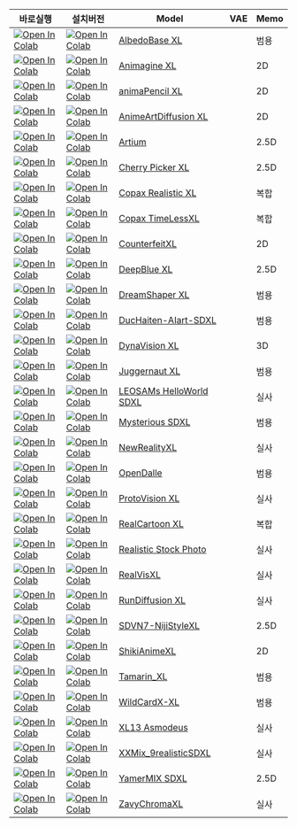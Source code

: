 | 바로실행                                                                                                                                                                                        | 설치버전                                                                                                                                                                                         | Model                                                                                  | VAE  | Memo                    |
| ---------------------------------------------------------------------------------------------------------------------------------------------------------------------------------------------- | ------------------------------------------------------------------------------------------------------------------------------------------------------------------------------------------------ | -------------------------------------------------------------------------------------- | ---- | ----------------------- |
| [![Open In Colab](https://raw.githubusercontent.com/neuralninja22/colab/master/icons/colab-badge.svg)](https://colab.research.google.com/github/ninjaneural/comfyui/blob/master/sdxl/albedo_base_xl_webui_colab.ipynb) | [![Open In Colab](https://raw.githubusercontent.com/neuralninja22/colab/master/icons/colab-badge-install.svg)](https://colab.research.google.com/github/ninjaneural/comfyui/blob/master/sdxl_install/albedo_base_xl_webui_colab.ipynb) | [AlbedoBase XL](https://civitai.com/models/140737/albedobase-xl)                    |  | 범용                      |
| [![Open In Colab](https://raw.githubusercontent.com/neuralninja22/colab/master/icons/colab-badge.svg)](https://colab.research.google.com/github/ninjaneural/comfyui/blob/master/sdxl/animagine_xl_webui_colab.ipynb) | [![Open In Colab](https://raw.githubusercontent.com/neuralninja22/colab/master/icons/colab-badge-install.svg)](https://colab.research.google.com/github/ninjaneural/comfyui/blob/master/sdxl_install/animagine_xl_webui_colab.ipynb) | [Animagine XL](https://huggingface.co/cagliostrolab/animagine-xl-3.0)                    |  | 2D                      |
| [![Open In Colab](https://raw.githubusercontent.com/neuralninja22/colab/master/icons/colab-badge.svg)](https://colab.research.google.com/github/ninjaneural/comfyui/blob/master/sdxl/anima_pencil_xl_webui_colab.ipynb) | [![Open In Colab](https://raw.githubusercontent.com/neuralninja22/colab/master/icons/colab-badge-install.svg)](https://colab.research.google.com/github/ninjaneural/comfyui/blob/master/sdxl_install/anima_pencil_xl_webui_colab.ipynb) | [animaPencil XL](https://civitai.com/models/261336/animapencil-xl)                    |  | 2D                      |
| [![Open In Colab](https://raw.githubusercontent.com/neuralninja22/colab/master/icons/colab-badge.svg)](https://colab.research.google.com/github/ninjaneural/comfyui/blob/master/sdxl/anime_art_diffusion_xl_webui_colab.ipynb) | [![Open In Colab](https://raw.githubusercontent.com/neuralninja22/colab/master/icons/colab-badge-install.svg)](https://colab.research.google.com/github/ninjaneural/comfyui/blob/master/sdxl_install/anime_art_diffusion_xl_webui_colab.ipynb) | [AnimeArtDiffusion XL](https://civitai.com/models/117259/anime-art-diffusion-xl)                    |  | 2D                      |
| [![Open In Colab](https://raw.githubusercontent.com/neuralninja22/colab/master/icons/colab-badge.svg)](https://colab.research.google.com/github/ninjaneural/comfyui/blob/master/sdxl/artium_webui_colab.ipynb) | [![Open In Colab](https://raw.githubusercontent.com/neuralninja22/colab/master/icons/colab-badge-install.svg)](https://colab.research.google.com/github/ninjaneural/comfyui/blob/master/sdxl_install/artium_webui_colab.ipynb) | [Artium](https://civitai.com/models/216439/artium)                    |  | 2.5D                      |
| [![Open In Colab](https://raw.githubusercontent.com/neuralninja22/colab/master/icons/colab-badge.svg)](https://colab.research.google.com/github/ninjaneural/comfyui/blob/master/sdxl/cherry_picker_xl_webui_colab.ipynb) | [![Open In Colab](https://raw.githubusercontent.com/neuralninja22/colab/master/icons/colab-badge-install.svg)](https://colab.research.google.com/github/ninjaneural/comfyui/blob/master/sdxl_install/cherry_picker_xl_webui_colab.ipynb) | [Cherry Picker XL](https://civitai.com/models/125680/cherry-picker-xl)                    |  | 2.5D                      |
| [![Open In Colab](https://raw.githubusercontent.com/neuralninja22/colab/master/icons/colab-badge.svg)](https://colab.research.google.com/github/ninjaneural/comfyui/blob/master/sdxl/copax_realistic_xl_webui_colab.ipynb) | [![Open In Colab](https://raw.githubusercontent.com/neuralninja22/colab/master/icons/colab-badge-install.svg)](https://colab.research.google.com/github/ninjaneural/comfyui/blob/master/sdxl_install/copax_realistic_xl_webui_colab.ipynb) | [Copax Realistic XL](https://civitai.com/models/118111/copax-realistic-xl-sdxl10)                    |  | 복합                      |
| [![Open In Colab](https://raw.githubusercontent.com/neuralninja22/colab/master/icons/colab-badge.svg)](https://colab.research.google.com/github/ninjaneural/comfyui/blob/master/sdxl/copax_time_less_xl_webui_colab.ipynb) | [![Open In Colab](https://raw.githubusercontent.com/neuralninja22/colab/master/icons/colab-badge-install.svg)](https://colab.research.google.com/github/ninjaneural/comfyui/blob/master/sdxl_install/copax_time_less_xl_webui_colab.ipynb) | [Copax TimeLessXL](https://civitai.com/models/118111/copax-timelessxl-sdxl10)                    |  | 복합                      |
| [![Open In Colab](https://raw.githubusercontent.com/neuralninja22/colab/master/icons/colab-badge.svg)](https://colab.research.google.com/github/ninjaneural/comfyui/blob/master/sdxl/counterfeit_xl_webui_colab.ipynb) | [![Open In Colab](https://raw.githubusercontent.com/neuralninja22/colab/master/icons/colab-badge-install.svg)](https://colab.research.google.com/github/ninjaneural/comfyui/blob/master/sdxl_install/counterfeit_xl_webui_colab.ipynb) | [CounterfeitXL](https://civitai.com/models/118406/counterfeitxl)                    |  | 2D                      |
| [![Open In Colab](https://raw.githubusercontent.com/neuralninja22/colab/master/icons/colab-badge.svg)](https://colab.research.google.com/github/ninjaneural/comfyui/blob/master/sdxl/deepblue_xl_webui_colab.ipynb) | [![Open In Colab](https://raw.githubusercontent.com/neuralninja22/colab/master/icons/colab-badge-install.svg)](https://colab.research.google.com/github/ninjaneural/comfyui/blob/master/sdxl_install/deepblue_xl_webui_colab.ipynb) | [DeepBlue XL](https://civitai.com/models/128397/deepblue-xl)                    |  | 2.5D                      |
| [![Open In Colab](https://raw.githubusercontent.com/neuralninja22/colab/master/icons/colab-badge.svg)](https://colab.research.google.com/github/ninjaneural/comfyui/blob/master/sdxl/dreamshaper_xl_webui_colab.ipynb) | [![Open In Colab](https://raw.githubusercontent.com/neuralninja22/colab/master/icons/colab-badge-install.svg)](https://colab.research.google.com/github/ninjaneural/comfyui/blob/master/sdxl_install/dreamshaper_xl_webui_colab.ipynb) | [DreamShaper XL](https://civitai.com/models/112902/dreamshaper-xl10)                    |  | 범용                      |
| [![Open In Colab](https://raw.githubusercontent.com/neuralninja22/colab/master/icons/colab-badge.svg)](https://colab.research.google.com/github/ninjaneural/comfyui/blob/master/sdxl/duchaiten_aiart_sdxl_webui_colab.ipynb) | [![Open In Colab](https://raw.githubusercontent.com/neuralninja22/colab/master/icons/colab-badge-install.svg)](https://colab.research.google.com/github/ninjaneural/comfyui/blob/master/sdxl_install/duchaiten_aiart_sdxl_webui_colab.ipynb) | [DucHaiten-AIart-SDXL](https://civitai.com/models/118756/duchaiten-aiart-sdxl)                    |  | 범용                      |
| [![Open In Colab](https://raw.githubusercontent.com/neuralninja22/colab/master/icons/colab-badge.svg)](https://colab.research.google.com/github/ninjaneural/comfyui/blob/master/sdxl/dynavision_xl_webui_colab.ipynb) | [![Open In Colab](https://raw.githubusercontent.com/neuralninja22/colab/master/icons/colab-badge-install.svg)](https://colab.research.google.com/github/ninjaneural/comfyui/blob/master/sdxl_install/dynavision_xl_webui_colab.ipynb) | [DynaVision XL](https://civitai.com/models/122606/dynavision-xl-all-in-one-stylized-3d-sfw-and-nsfw-output-no-refiner-needed)                    |  | 3D                      |
| [![Open In Colab](https://raw.githubusercontent.com/neuralninja22/colab/master/icons/colab-badge.svg)](https://colab.research.google.com/github/ninjaneural/comfyui/blob/master/sdxl/juggernaut_xl_webui_colab.ipynb) | [![Open In Colab](https://raw.githubusercontent.com/neuralninja22/colab/master/icons/colab-badge-install.svg)](https://colab.research.google.com/github/ninjaneural/comfyui/blob/master/sdxl_install/juggernaut_xl_webui_colab.ipynb) | [Juggernaut XL](https://civitai.com/models/133005/juggernaut-xl)                    |  | 범용                      |
| [![Open In Colab](https://raw.githubusercontent.com/neuralninja22/colab/master/icons/colab-badge.svg)](https://colab.research.google.com/github/ninjaneural/comfyui/blob/master/sdxl/leosams_helloworld_sdxl_webui_colab.ipynb) | [![Open In Colab](https://raw.githubusercontent.com/neuralninja22/colab/master/icons/colab-badge-install.svg)](https://colab.research.google.com/github/ninjaneural/comfyui/blob/master/sdxl_install/leosams_helloworld_sdxl_webui_colab.ipynb) | [LEOSAMs HelloWorld SDXL](https://civitai.com/models/43977/leosams-helloworld-sdxl-base-model)                    |  | 실사                      |
| [![Open In Colab](https://raw.githubusercontent.com/neuralninja22/colab/master/icons/colab-badge.svg)](https://colab.research.google.com/github/ninjaneural/comfyui/blob/master/sdxl/mysterious_sdxl_webui_colab.ipynb) | [![Open In Colab](https://raw.githubusercontent.com/neuralninja22/colab/master/icons/colab-badge-install.svg)](https://colab.research.google.com/github/ninjaneural/comfyui/blob/master/sdxl_install/mysterious_sdxl_webui_colab.ipynb) | [Mysterious SDXL](https://civitai.com/models/118441/lah-mysterious-or-sdxl)                    |  | 범용                      |
| [![Open In Colab](https://raw.githubusercontent.com/neuralninja22/colab/master/icons/colab-badge.svg)](https://colab.research.google.com/github/ninjaneural/comfyui/blob/master/sdxl/new_reality_xl_webui_colab.ipynb) | [![Open In Colab](https://raw.githubusercontent.com/neuralninja22/colab/master/icons/colab-badge-install.svg)](https://colab.research.google.com/github/ninjaneural/comfyui/blob/master/sdxl_install/new_reality_xl_webui_colab.ipynb) | [NewRealityXL ](https://civitai.com/api/download/models/275491)                    |  | 실사                      |
| [![Open In Colab](https://raw.githubusercontent.com/neuralninja22/colab/master/icons/colab-badge.svg)](https://colab.research.google.com/github/ninjaneural/comfyui/blob/master/sdxl/open_dalle_v11_webui_colab.ipynb) | [![Open In Colab](https://raw.githubusercontent.com/neuralninja22/colab/master/icons/colab-badge-install.svg)](https://colab.research.google.com/github/ninjaneural/comfyui/blob/master/sdxl_install/open_dalle_v11_webui_colab.ipynb) | [OpenDalle](https://civitai.com/models/238116?modelVersionId=275681)                    |  | 범용                      |
| [![Open In Colab](https://raw.githubusercontent.com/neuralninja22/colab/master/icons/colab-badge.svg)](https://colab.research.google.com/github/ninjaneural/comfyui/blob/master/sdxl/proto_vision_xl_webui_colab.ipynb) | [![Open In Colab](https://raw.githubusercontent.com/neuralninja22/colab/master/icons/colab-badge-install.svg)](https://colab.research.google.com/github/ninjaneural/comfyui/blob/master/sdxl_install/proto_vision_xl_webui_colab.ipynb) | [ProtoVision XL](https://civitai.com/models/125703/protovision-xl-high-fidelity-3d-photorealism-anime-hyperrealism-no-refiner-needed)                    |  | 실사                      |
| [![Open In Colab](https://raw.githubusercontent.com/neuralninja22/colab/master/icons/colab-badge.svg)](https://colab.research.google.com/github/ninjaneural/comfyui/blob/master/sdxl/real_cartoon_xl_webui_colab.ipynb) | [![Open In Colab](https://raw.githubusercontent.com/neuralninja22/colab/master/icons/colab-badge-install.svg)](https://colab.research.google.com/github/ninjaneural/comfyui/blob/master/sdxl_install/real_cartoon_xl_webui_colab.ipynb) | [RealCartoon XL](https://civitai.com/models/125907/realcartoon-xl)                    |  | 복합                      |
| [![Open In Colab](https://raw.githubusercontent.com/neuralninja22/colab/master/icons/colab-badge.svg)](https://colab.research.google.com/github/ninjaneural/comfyui/blob/master/sdxl/realistic_webui_colab.ipynb) | [![Open In Colab](https://raw.githubusercontent.com/neuralninja22/colab/master/icons/colab-badge-install.svg)](https://colab.research.google.com/github/ninjaneural/comfyui/blob/master/sdxl_install/realistic_webui_colab.ipynb) | [Realistic Stock Photo](https://civitai.com/models/139565/realistic-stock-photo)                    |  | 실사                      |
| [![Open In Colab](https://raw.githubusercontent.com/neuralninja22/colab/master/icons/colab-badge.svg)](https://colab.research.google.com/github/ninjaneural/comfyui/blob/master/sdxl/real_vis_xl_webui_colab.ipynb) | [![Open In Colab](https://raw.githubusercontent.com/neuralninja22/colab/master/icons/colab-badge-install.svg)](https://colab.research.google.com/github/ninjaneural/comfyui/blob/master/sdxl_install/real_vis_xl_webui_colab.ipynb) | [RealVisXL](https://civitai.com/models/139562/realvisxl-v30-turbo?modelVersionId=268861)                    |  | 실사                      |
| [![Open In Colab](https://raw.githubusercontent.com/neuralninja22/colab/master/icons/colab-badge.svg)](https://colab.research.google.com/github/ninjaneural/comfyui/blob/master/sdxl/rundiffusion_xl_webui_colab.ipynb) | [![Open In Colab](https://raw.githubusercontent.com/neuralninja22/colab/master/icons/colab-badge-install.svg)](https://colab.research.google.com/github/ninjaneural/comfyui/blob/master/sdxl_install/rundiffusion_xl_webui_colab.ipynb) | [RunDiffusion XL](https://civitai.com/models/120964/rundiffusion-xl)                    |  | 실사                      |
| [![Open In Colab](https://raw.githubusercontent.com/neuralninja22/colab/master/icons/colab-badge.svg)](https://colab.research.google.com/github/ninjaneural/comfyui/blob/master/sdxl/sdvn6_niji_style_xl_webui_colab.ipynb) | [![Open In Colab](https://raw.githubusercontent.com/neuralninja22/colab/master/icons/colab-badge-install.svg)](https://colab.research.google.com/github/ninjaneural/comfyui/blob/master/sdxl_install/sdvn6_niji_style_xl_webui_colab.ipynb) | [SDVN7-NijiStyleXL](https://civitai.com/models/123307/sdvn7-nijistylexl)                    |  | 2.5D                      |
| [![Open In Colab](https://raw.githubusercontent.com/neuralninja22/colab/master/icons/colab-badge.svg)](https://colab.research.google.com/github/ninjaneural/comfyui/blob/master/sdxl/shikianimexl_webui_colab.ipynb) | [![Open In Colab](https://raw.githubusercontent.com/neuralninja22/colab/master/icons/colab-badge-install.svg)](https://colab.research.google.com/github/ninjaneural/comfyui/blob/master/sdxl_install/shikianimexl_webui_colab.ipynb) | [ShikiAnimeXL](https://civitai.com/models/119163/shikianimexl)                    |  | 2D                      |
| [![Open In Colab](https://raw.githubusercontent.com/neuralninja22/colab/master/icons/colab-badge.svg)](https://colab.research.google.com/github/ninjaneural/comfyui/blob/master/sdxl/tamarin_xl_webui_colab.ipynb) | [![Open In Colab](https://raw.githubusercontent.com/neuralninja22/colab/master/icons/colab-badge-install.svg)](https://colab.research.google.com/github/ninjaneural/comfyui/blob/master/sdxl_install/tamarin_xl_webui_colab.ipynb) | [Tamarin_XL](https://civitai.com/models/235746/tamarinxl)                    |  | 범용                      |
| [![Open In Colab](https://raw.githubusercontent.com/neuralninja22/colab/master/icons/colab-badge.svg)](https://colab.research.google.com/github/ninjaneural/comfyui/blob/master/sdxl/wildcardx_xl_webui_colab.ipynb) | [![Open In Colab](https://raw.githubusercontent.com/neuralninja22/colab/master/icons/colab-badge-install.svg)](https://colab.research.google.com/github/ninjaneural/comfyui/blob/master/sdxl_install/wildcardx_xl_webui_colab.ipynb) | [WildCardX-XL](https://civitai.com/models/239561/wildcardx-xl)                    |  | 범용                      |
| [![Open In Colab](https://raw.githubusercontent.com/neuralninja22/colab/master/icons/colab-badge.svg)](https://colab.research.google.com/github/ninjaneural/comfyui/blob/master/sdxl/xl13_asmodeus_webui_colab.ipynb) | [![Open In Colab](https://raw.githubusercontent.com/neuralninja22/colab/master/icons/colab-badge-install.svg)](https://colab.research.google.com/github/ninjaneural/comfyui/blob/master/sdxl_install/xl13_asmodeus_webui_colab.ipynb) | [XL13 Asmodeus](https://civitai.com/models/134646/xl13-asmodeus-sfw-and-nsfw)                    |  | 실사                      |
| [![Open In Colab](https://raw.githubusercontent.com/neuralninja22/colab/master/icons/colab-badge.svg)](https://colab.research.google.com/github/ninjaneural/comfyui/blob/master/sdxl/xxmix_9realistic_sdxl_webui_colab.ipynb) | [![Open In Colab](https://raw.githubusercontent.com/neuralninja22/colab/master/icons/colab-badge-install.svg)](https://colab.research.google.com/github/ninjaneural/comfyui/blob/master/sdxl_install/xxmix_9realistic_sdxl_webui_colab.ipynb) | [XXMix_9realisticSDXL](https://civitai.com/models/124421/xxmix9realisticsdxl)                    |  | 실사                      |
| [![Open In Colab](https://raw.githubusercontent.com/neuralninja22/colab/master/icons/colab-badge.svg)](https://colab.research.google.com/github/ninjaneural/comfyui/blob/master/sdxl/yamer_mix_xl_webui_colab.ipynb) | [![Open In Colab](https://raw.githubusercontent.com/neuralninja22/colab/master/icons/colab-badge-install.svg)](https://colab.research.google.com/github/ninjaneural/comfyui/blob/master/sdxl_install/yamer_mix_xl_webui_colab.ipynb) | [YamerMIX SDXL](https://civitai.com/models/84040/sdxl-unstable-diffusers-yamermix)                    |  | 2.5D                      |
| [![Open In Colab](https://raw.githubusercontent.com/neuralninja22/colab/master/icons/colab-badge.svg)](https://colab.research.google.com/github/ninjaneural/comfyui/blob/master/sdxl/zavychroma_xl_webui_colab.ipynb) | [![Open In Colab](https://raw.githubusercontent.com/neuralninja22/colab/master/icons/colab-badge-install.svg)](https://colab.research.google.com/github/ninjaneural/comfyui/blob/master/sdxl_install/zavychroma_xl_webui_colab.ipynb) | [ZavyChromaXL](https://civitai.com/models/119229/zavychromaxl)                    |  | 실사                      |